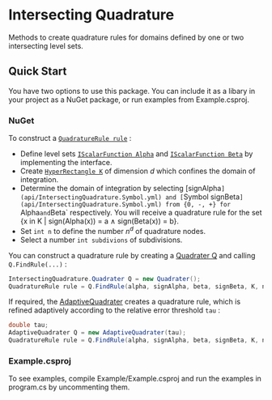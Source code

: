 # Intersecting Quadrature 

Methods to create quadrature rules for domains defined by one or two intersecting level sets.  

## Quick Start
You have two options to use this package. You can include it as a libary in your project as a NuGet package, or 
run examples from Example.csproj. 

### NuGet 
To construct a [`QuadratureRule rule`](api/IntersectingQuadrature.QuadratureRule.yml) : 
- Define level sets [`IScalarFunction Alpha`](api/TensorAnalysis.IScalarFunction.yml) 
  and [`IScalarFunction Beta`](api/TensorAnalysis.IScalarFunction.yml) by implementing the interface. 
- Create [`HyperRectangle K`](api/IntersectingQuadrature.HyperRectangle.yml) of dimension *d* which confines the domain of integration.
- Determine the domain of integration by selecting 
  [signAlpha`](api/IntersectingQuadrature.Symbol.yml) and [`Symbol signBeta`](api/IntersectingQuadrature.Symbol.yml) from {0, -, +} for `Alpha` and `Beta` respectively. 
  You will receive a quadrature rule for the set {x in K | sign(Alpha(x)) = a &and; sign(Beta(x)) = b}.
- Set `int n` to define the number *n<sup>d</sup>* of quadrature nodes.
- Select a number `int subdivions` of subdivisions.


You can construct a quadrature rule by creating a [Quadrater Q](api/IntersectingQuadrature.Quadrater.yml) and calling 
`Q.FindRule(...)` :    
```cs
IntersectingQuadrature.Quadrater Q = new Quadrater();
QuadratureRule rule = Q.FindRule(alpha, signAlpha, beta, signBeta, K, n, subdivisions);
```
If required, the [AdaptiveQuadrater](api/IntersectingQuadrature.AdaptiveQuadrater.yml) 
creates a quadrature rule, which is refined adaptively according to the relative error threshold `tau` : 
```cs
double tau;
AdaptiveQuadrater Q = new AdaptiveQuadrater(tau);
QuadratureRule rule = Q.FindRule(alpha, signAlpha, beta, signBeta, K, n, subdivisions);
```

### Example.csproj
To see examples, compile Example/Example.csproj and run the examples in program.cs by uncommenting them.  
